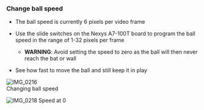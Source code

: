 ### Change ball speed  
- The ball speed is currently 6 pixels per video frame

- Use the slide switches on the Nexys A7-100T board to program the ball speed in the range of 1-32 pixels per frame

  - **WARNING**: Avoid setting the speed to zero as the ball will then never reach the bat or wall  
- See how fast to move the ball and still keep it in play

![IMG_0216](https://user-images.githubusercontent.com/78381247/160221727-9429c818-1665-4813-b13e-c35217431215.gif)  
Changing ball speed

![IMG_0218](https://user-images.githubusercontent.com/78381247/160221737-993b930e-c3b4-49ef-9d01-a84aedb7a9bf.gif)
Speed at 0
